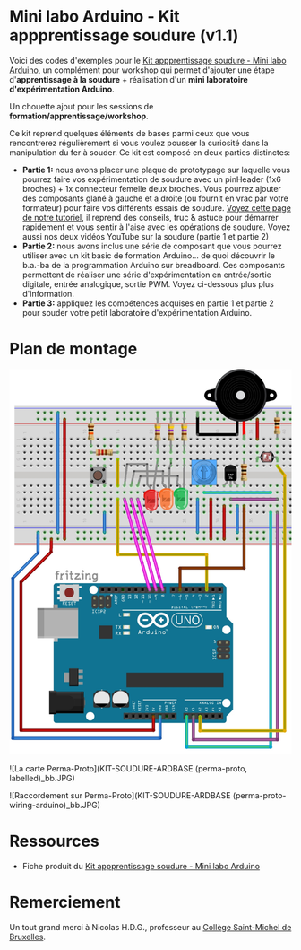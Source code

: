 # Mini labo Arduino - Kit appprentissage soudure (v1.1)

Voici des codes d'exemples pour le [Kit appprentissage soudure - Mini labo Arduino](https://shop.mchobby.be/cartes-kits/1124-kit-appprentissage-soudure-3232100011243.html), un complément pour workshop qui permet d'ajouter une étape d'__apprentissage à la soudure__  + réalisation d'un __mini laboratoire d'expérimentation Arduino__.

Un chouette ajout pour les sessions de __formation/apprentissage/workshop__.

Ce kit reprend quelques éléments de bases parmi ceux que vous rencontrerez régulièrement si vous voulez pousser la curiosité dans la manipulation du fer à souder.
Ce kit est composé en deux parties distinctes:

* __Partie 1:__ nous avons placer une plaque de prototypage sur laquelle vous pourrez faire vos expérimentation de soudure avec un pinHeader (1x6 broches) + 1x connecteur femelle deux broches. Vous pourrez ajouter des composants glané à gauche et a droite (ou fournit en vrac par votre formateur) pour faire vos différents essais de soudure. [Voyez cette page de notre tutoriel](https://wiki.mchobby.be/index.php?title=ADF-RTC-DS1307-SOUDER), il reprend des conseils, truc & astuce pour démarrer rapidement et vous sentir à l'aise avec les opérations de soudure. Voyez aussi nos deux vidéos YouTube sur la soudure (partie 1 et partie 2)
* __Partie 2:__ nous avons inclus une série de composant que vous pourrez utiliser avec un kit basic de formation Arduino... de quoi découvrir le b.a.-ba de la programmation Arduino sur breadboard. Ces composants permettent de réaliser une série d'expérimentation en entrée/sortie digitale, entrée analogique, sortie PWM. Voyez ci-dessous plus plus d'information.
* __Partie 3:__ appliquez les compétences acquises en partie 1 et partie 2 pour souder votre petit laboratoire d'expérimentation Arduino.

# Plan de montage

![Raccordement sur Breadbard](KIT-SOUDURE-ARDBASE_breadboard_bb.jpg)

![La carte Perma-Proto](KIT-SOUDURE-ARDBASE (perma-proto, labelled)_bb.JPG)

![Raccordement sur Perma-Proto](KIT-SOUDURE-ARDBASE (perma-proto-wiring-arduino)_bb.JPG)

# Ressources

* Fiche produit du [Kit appprentissage soudure - Mini labo Arduino](https://shop.mchobby.be/cartes-kits/1124-kit-appprentissage-soudure-3232100011243.html)


# Remerciement

Un tout grand merci à Nicolas H.D.G., professeur au [Collège Saint-Michel de Bruxelles](https://fr.wikipedia.org/wiki/Coll%C3%A8ge_Saint-Michel_(Bruxelles)).